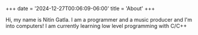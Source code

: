 +++
date = '2024-12-27T00:06:09-06:00'
title = 'About'
+++

Hi, my name is Nitin Gatla. I am a programmer and a music producer and I'm into computers! I am currently learning low level programming with C/C++
